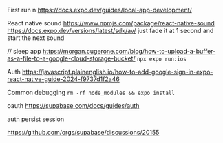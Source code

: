 First run n
https://docs.expo.dev/guides/local-app-development/

React native sound
https://www.npmjs.com/package/react-native-sound
https://docs.expo.dev/versions/latest/sdk/av/ just fade it at 1 second and start the next sound

// sleep app
https://morgan.cugerone.com/blog/how-to-upload-a-buffer-as-a-file-to-a-google-cloud-storage-bucket/
`npx expo run:ios`

Auth
https://javascript.plainenglish.io/how-to-add-google-sign-in-expo-react-native-guide-2024-f9737d1f2a46

Common debugging
`rm -rf node_modules && expo install`

oauth
https://supabase.com/docs/guides/auth

auth persist session

https://github.com/orgs/supabase/discussions/20155

